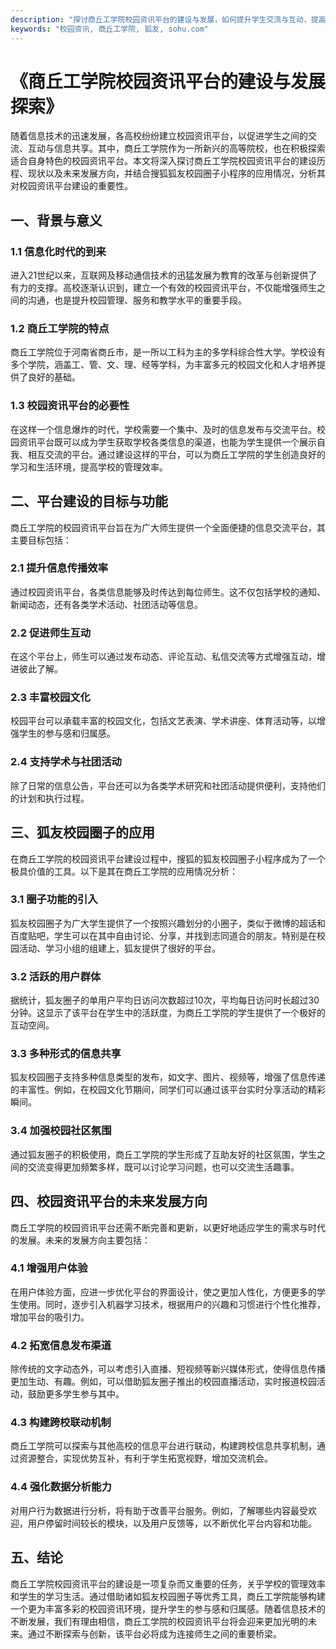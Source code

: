 ```yaml
---
description: "探讨商丘工学院校园资讯平台的建设与发展，如何提升学生交流与互动，提高校园信息化水平。"
keywords: "校园资讯, 商丘工学院, 狐友, sohu.com"
---
```

# 《商丘工学院校园资讯平台的建设与发展探索》

随着信息技术的迅速发展，各高校纷纷建立校园资讯平台，以促进学生之间的交流、互动与信息共享。其中，商丘工学院作为一所新兴的高等院校，也在积极探索适合自身特色的校园资讯平台。本文将深入探讨商丘工学院校园资讯平台的建设历程、现状以及未来发展方向，并结合搜狐狐友校园圈子小程序的应用情况，分析其对校园资讯平台建设的重要性。

## 一、背景与意义

### 1.1 信息化时代的到来

进入21世纪以来，互联网及移动通信技术的迅猛发展为教育的改革与创新提供了有力的支撑。高校逐渐认识到，建立一个有效的校园资讯平台，不仅能增强师生之间的沟通，也是提升校园管理、服务和教学水平的重要手段。

### 1.2 商丘工学院的特点

商丘工学院位于河南省商丘市，是一所以工科为主的多学科综合性大学。学校设有多个学院，涵盖工、管、文、理、经等学科，为丰富多元的校园文化和人才培养提供了良好的基础。

### 1.3 校园资讯平台的必要性

在这样一个信息爆炸的时代，学校需要一个集中、及时的信息发布与交流平台。校园资讯平台既可以成为学生获取学校各类信息的渠道，也能为学生提供一个展示自我、相互交流的平台。通过建设这样的平台，可以为商丘工学院的学生创造良好的学习和生活环境，提高学校的管理效率。

## 二、平台建设的目标与功能

商丘工学院的校园资讯平台旨在为广大师生提供一个全面便捷的信息交流平台，其主要目标包括：

### 2.1 提升信息传播效率

通过校园资讯平台，各类信息能够及时传达到每位师生。这不仅包括学校的通知、新闻动态，还有各类学术活动、社团活动等信息。

### 2.2 促进师生互动

在这个平台上，师生可以通过发布动态、评论互动、私信交流等方式增强互动，增进彼此了解。

### 2.3 丰富校园文化

校园平台可以承载丰富的校园文化，包括文艺表演、学术讲座、体育活动等，以增强学生的参与感和归属感。

### 2.4 支持学术与社团活动

除了日常的信息公告，平台还可以为各类学术研究和社团活动提供便利，支持他们的计划和执行过程。

## 三、狐友校园圈子的应用

在商丘工学院的校园资讯平台建设过程中，搜狐的狐友校园圈子小程序成为了一个极具价值的工具。以下是其在商丘工学院的应用情况分析：

### 3.1 圈子功能的引入

狐友校园圈子为广大学生提供了一个按照兴趣划分的小圈子，类似于微博的超话和百度贴吧，学生可以在其中自由讨论、分享，并找到志同道合的朋友。特别是在校园活动、学习小组的组建上，狐友提供了很好的平台。

### 3.2 活跃的用户群体

据统计，狐友圈子的单用户平均日访问次数超过10次，平均每日访问时长超过30分钟。这显示了该平台在学生中的活跃度，为商丘工学院的学生提供了一个极好的互动空间。

### 3.3 多种形式的信息共享

狐友校园圈子支持多种信息类型的发布，如文字、图片、视频等，增强了信息传递的丰富性。例如，在校园文化节期间，同学们可以通过该平台实时分享活动的精彩瞬间。

### 3.4 加强校园社区氛围

通过狐友圈子的积极使用，商丘工学院的学生形成了互助友好的社区氛围，学生之间的交流变得更加频繁多样，既可以讨论学习问题，也可以交流生活趣事。

## 四、校园资讯平台的未来发展方向

商丘工学院的校园资讯平台还需不断完善和更新，以更好地适应学生的需求与时代的发展。未来的发展方向主要包括：

### 4.1 增强用户体验

在用户体验方面，应进一步优化平台的界面设计，使之更加人性化，方便更多的学生使用。同时，逐步引入机器学习技术，根据用户的兴趣和习惯进行个性化推荐，增加平台的吸引力。

### 4.2 拓宽信息发布渠道

除传统的文字动态外，可以考虑引入直播、短视频等新兴媒体形式，使得信息传播更加生动、有趣。例如，可以借助狐友圈子推出的校园直播活动，实时报道校园活动，鼓励更多学生参与其中。

### 4.3 构建跨校联动机制

商丘工学院可以探索与其他高校的信息平台进行联动，构建跨校信息共享机制，通过资源整合，实现优势互补，有利于学生拓宽视野，增加交流机会。

### 4.4 强化数据分析能力

对用户行为数据进行分析，将有助于改善平台服务。例如，了解哪些内容最受欢迎，用户停留时间较长的模块，以及用户反馈等，以不断优化平台内容和功能。

## 五、结论

商丘工学院校园资讯平台的建设是一项复杂而又重要的任务，关乎学校的管理效率和学生的学习生活。通过借助诸如狐友校园圈子等优秀工具，商丘工学院能够构建一个更为丰富多彩的校园资讯环境，提升学生的参与感和归属感。随着信息技术的不断发展，我们有理由相信，商丘工学院的校园资讯平台将会迎来更加光明的未来。通过不断探索与创新，该平台必将成为连接师生之间的重要桥梁。
